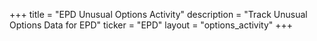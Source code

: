 +++
title = "EPD Unusual Options Activity"
description = "Track Unusual Options Data for EPD"
ticker = "EPD"
layout = "options_activity"
+++

